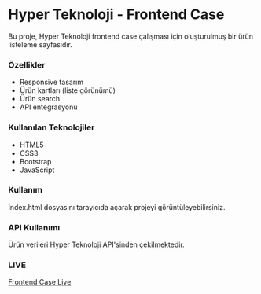 # Hyper Teknoloji - Frontend Case

Bu proje, Hyper Teknoloji frontend case çalışması için oluşturulmuş bir ürün listeleme sayfasıdır.

### Özellikler

* Responsive tasarım
* Ürün kartları (liste görünümü)
* Ürün search
* API entegrasyonu

### Kullanılan Teknolojiler

* HTML5
* CSS3
* Bootstrap
* JavaScript

### Kullanım

İndex.html dosyasını tarayıcıda açarak projeyi görüntüleyebilirsiniz.

### API Kullanımı

Ürün verileri Hyper Teknoloji API'sinden çekilmektedir.

### LIVE

[Frontend Case Live](https://ummuhankeles.github.io/hyper-tech-frontend-case/)